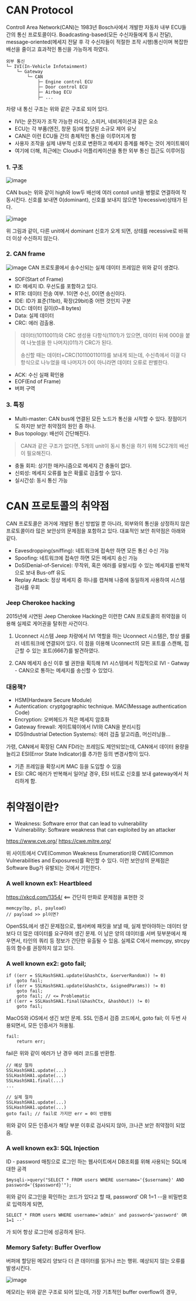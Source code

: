 # CAN Protocol

Controll Area Network(CAN)는 1983년 Bosch사에서 개발한 자동차 내부 ECU들 간의 통신 프로토콜이다. 
Boadcasting-based(모든 수신자들에게 동시 전달), message-oriented(메세지 전달 후 각 수신자들이 적절한 조작 시행)통신이며 복잡한 배선을 줄이고 효과적인 통신을 가능하게 하였다.

```
외부 통신
└─ IVI(In-Vehicle Infotainment)
    └─ Gateway
        └─ CAN
            ├─ Engine control ECU
            ├─ Door control ECU
            ├─ Airbag ECU
            ├─ ...
```
차량 내 통신 구조는 위와 같은 구조로 되어 있다.
- IVI는 운전자가 조작 가능한 라디오, 스피커, 네비게이션과 같은 요소
- ECU는 각 부품(엔진, 창문 등)에 할당된 소규모 제어 유닛
- CAN은 이런 ECU들 간의 총체적인 통신을 이루어지게 함
- 사용자 조작을 실제 내부적 신호로 변환하고 메세지 중계를 해주는 것이 게이트웨이
- 여기에 더해, 최근에는 Cloud나 어플리케이션을 통한 외부 통신 접근도 이루어짐


### **1. 구조**
![image](https://github.com/user-attachments/assets/813f3ad0-cd0c-4c91-8a7e-24a4077ace9d)

CAN bus는 위와 같이 high와 low두 배선에 여러 contoll unit을 병렬로 연결하여 작동시킨다.
신호를 보내면 0(dominant), 신호를 보내지 않으면 1(recessive)상태가 된다.

![image](https://github.com/user-attachments/assets/5f461527-e76d-49c2-acd7-bf72bb467d34)

위 그림과 같이, 다른 unit에서 dominant 신호가 오게 되면, 상태를 recessive로 바꿔 더 이상 수신하지 않는다.


### **2. CAN frame**
![image](https://github.com/user-attachments/assets/1a5f1a81-3c73-483c-917b-f11997115ff8)
CAN 프로토콜에서 송수신되는 실제 데이터 프레임은 위와 같이 생겼다.
- SOF(Start of Frame)
- ID: 메세지 ID. 우선도를 포함하고 있다.
- RTR: 데이터 전송 여부. 1이면 수신, 0이면 송신이다.
- IDE: ID가 표준(11bit), 확장(29bit)중 어떤 것인지 구분
- DLC: 데이터 길이(0~8 bytes)
- Data: 실제 데이터
- CRC: 에러 검출용.
> 데이터(10110011)와 CRC 생성용 다항식(1101)가 있으면, 데이터 뒤에 000을 붙여 나눗셈을 한 나머지(011)가 CRC가 된다.
> 
> 송신할 때는 데이터+CRC(10110011011)를 보내게 되는데, 수신측에서 이걸 다항식으로 나누었을 때 나머지가 0이 아니라면 데이터 오류로 판별한다.
- ACK: 수신 실패 확인용
- EOF(End of Frame)
- 버퍼 구역


### **3. 특징**
- Multi-master: CAN bus에 연결된 모든 노드가 통신을 시작할 수 있다. 장점이기도 하지만 보안 취약점의 원인 중 하나.
- Bus topology: 배선이 간단해진다.
> CAN과 같은 구조가 없다면, 5개의 unit이 동시 통신을 하기 위해 5C2개의 배선이 필요해진다.
- 충돌 회피: 상기한 매커니즘으로 메세지 간 충돌이 없다.
- 신뢰성: 메세지 오류를 높은 확률로 검출할 수 있다.
- 실시간성: 동시 통신 가능



# CAN 프로토콜의 취약점

CAN 프로토콜은 과거에 개발된 통신 방법일 뿐 아니라, 외부와의 통신을 상정하지 않은 프로토콜이라 많은 보안상의 문제점을 포함하고 있다. 대표적인 보안 취약점은 아래와 같다.

- Eavesdropping(sniffing): 네트워크에 접속만 하면 모든 통신 수신 가능
- Spoofing: 네트워크에 접속만 하면 모든 메세지 송신 가능
- DoS(Denial-of-Service): 무작위, 혹은 에러를 유발시킬 수 있는 메세지를 반복적으로 보내 Bus-off 유도
- Replay Attack: 정상 메세지 중 하나를 캡쳐해 나중에 동일하게 사용하여 시스템 검사를 우회

### Jeep Cherokee hacking

2015년에 시연된 Jeep Cherokee Hacking은 이런한 CAN 프로토콜의 취약점을 이용해 실제로 게어권을 탈취한 사건이다.

1. Uconnect 시스템
Jeep 차량에서 IVI 역할을 하는 Uconnect 시스템은, 항상 셀룰러 네트워크에 연결되어 있다. 이 점을 이용해 Uconnect의 모든 포트를 스캔해, 접근할 수 있는 포트(6667)를 발견하였다.

2. CAN 메세지 송신
이후 쉘 권한을 획득해 IVI 시스템에서 직접적으로 IVI - Gatway - CAN으로 통하는 메세지를 송신할 수 있었다.

### 대응책?

- HSM(Hardware Secure Module)
- Autentication: cryptgographic technique. MAC(Message authentication Code)
- Encryption: 오버헤드가 적은 메세지 암호화
- Gateway firewall: 게이트웨이에서 IVI와 CAN을 분리시킴
- IDS(Industrial Detection Systems): 에러 검출 알고리즘, 머신러닝들...

가령, CAN에서 확장된 CAN FD라는 프레임도 제안되었는데, CAN에서 데이터 용량을 늘리고 ESI(Error State Indicator)를 추가한 등의 변경사항이 있다.

- 기존 프레임을 확장시켜 MAC 등을 도입할 수 있음
- ESI: CRC 에러가 반복해서 일어날 경우, ESI 비트로 신호를 보내 gateway에서 처리하게 함.



# 취약점이란?
- Weakness: Software error that can lead to vulnerability
- Vulnerability: Software weakness that can exploited by an attacker

https://www.cve.org/
https://cwe.mitre.org/

위 사이트에서 CVE(Common Weakness Enumeration)와 CWE(Common Vulnerabilities and Exposures)를 확인할 수 있다. 이런 보안상의 문제점은 Software Bug가 유발되는 것에서 기인한다.

 
### A well known ex1: Heartbleed

https://xkcd.com/1354/ <== 간단히 만화로 문제점을 표현한 것

```
memcpy(bp, pl, payload)
// payload >> pl이면?
```
OpenSSL에서 생긴 문제점으로, 웹서버에 패킷을 보낼 때, 실제 받아야하는 데이터 양보다 더 많은 데이터를 요구하여 생긴 문제. 이 남은 양의 데이터를 서버 뒷부분에서 채우면서, 타인의 쿼리 등 정보가 간단한 유출될 수 있음. 실제로 C에서 memcpy, strcpy 등의 함수를 권장하지 않고 있다.


### A well known ex2: goto fail;

```
if ((err = SSLHashSHA1.update(&hashCtx, &serverRandom)) != 0)
    goto fail;
if ((err = SSLHashSHA1.update(&hashCtx, &signedParams)) != 0)
    goto fail;
    goto fail; // <= Problematic
if ((err = SSLHashSHA1.final(&hashCtx, &hashOut)) != 0)
    goto fail;
```
MacOS와 iOS에서 생긴 보안 문제. SSL 인증서 검증 코드에서, goto fail; 이 두번 사용되면서, 모든 인증서가 허용됨.

```
fail:
    return err;
```
fail은 위와 같이 에러가 난 경우 에러 코드를 반환함.

```
// 예상 절차
SSLHashSHA1.update(...)
SSLHashSHA1.update(...)
SSLHashSHA1.final(...)
...

// 실제 절차
SSLHashSHA1.update(...)
SSLHashSHA1.update(...)
goto fail; // fail로 가지만 err = 0이 반환됨
```
위와 같이 모든 인증서가 해당 부분 이후로 검사되지 않아, 크나큰 보안 취약점이 되었음.


### A well known ex3: SQL Injection

ID - password 매칭으로 로그인 하는 웹사이트에서 DB조회를 위해 사용되는 SQL에 대한 공격

```
$mysqli->query("SELECT * FROM users WHERE username='{$username}' AND password='{$password}'");
```

위와 같이 로그인을 확인하는 코드가 있다고 할 때, password' OR 1=1 --을 비밀번호로 입력하게 되면,

```
SELECT * FROM users WHERE username='admin' and password='password' OR 1=1 --'
```

가 되어 항상 로그인에 성공하게 된다.


### Memory Safety: Buffer Overflow

버퍼에 할당된 메모리 양보다 더 큰 데이터를 읽거나 쓰는 행위. 예상되지 않는 오류를 발생시킨다.

![image](https://github.com/user-attachments/assets/902a9ceb-7259-48bf-b598-a61877879848)

메모리는 위와 같은 구조로 되어 있는데, 가장 기초적인 buffer overflow의 경우, 
